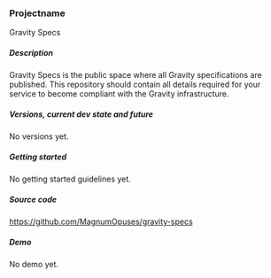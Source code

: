 ### Projectname

Gravity Specs

##### Description

Gravity Specs is the public space where all Gravity specifications are published. This repository should contain all details required for your service to become compliant with the Gravity infrastructure.

##### Versions, current dev state and future

No versions yet.

##### Getting started

No getting started guidelines yet.

##### Source code

https://github.com/MagnumOpuses/gravity-specs

##### Demo

No demo yet.
